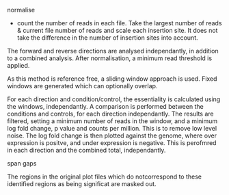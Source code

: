 normalise
- count the number of reads in each file. Take the largest number of reads & current file number of reads and scale each insertion site. It does not take the difference in the number of insertion sites into account.

The forward and reverse directions are analysed independantly, in addition to a combined analysis. After normalisation, a minimum read threshold is applied.

As this method is reference free, a sliding window approach is used. Fixed windows are generated which can optionally overlap.

For each direction and condition/control, the essentiality is calculated using the windows, independantly.
A comparison is performed between the conditions and controls, for each direction independantly.
The results are filtered, setting a minimum number of reads in the window, and a minimum log fold change, p value and counts per million. This is to remove low level noise. 
The log fold change is then plotted against the genome, where over expression is positve, and under expression is negative. This is perofmred in each direction and the combined total, independantly.  

span gaps


The regions in the original plot files which do notcorrespond to these identified regions as being significat are masked out. 
